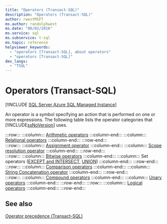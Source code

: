 ```yaml
---
title: "Operators (Transact-SQL)"
description: "Operators (Transact-SQL)"
author: rwestMSFT
ms.author: randolphwest
ms.date: "06/02/2016"
ms.service: sql
ms.subservice: t-sql
ms.topic: reference
helpviewer_keywords:
  - "operators [Transact-SQL], about operators"
  - "operators [Transact-SQL]"
dev_langs:
  - "TSQL"
---
```

# Operators (Transact-SQL)
[!INCLUDE [SQL Server Azure SQL Managed Instance](../../includes/applies-to-version/sql-asdbmi.md)]

  An operator is a symbol specifying an action that is performed on one or more expressions. The following table lists the operator categories that [!INCLUDE[ssNoVersion](../../includes/ssnoversion-md.md)] uses.  
  
:::row:::
    :::column:::
        [Arithmetic operators](../../t-sql/language-elements/arithmetic-operators-transact-sql.md)
    :::column-end:::
    :::column:::
        [Relational operators](../../t-sql/language-elements/relational-operators-transact-sql.md)
    :::column-end:::
:::row-end:::  
:::row:::
    :::column:::
        [Assignment operator](../../t-sql/language-elements/assignment-operator-transact-sql.md)
    :::column-end:::
    :::column:::
        [Scope resolution operator](../../t-sql/language-elements/scope-resolution-operator-transact-sql.md)
    :::column-end:::
:::row-end:::  
:::row:::
    :::column:::
        [Bitwise operators](../../t-sql/language-elements/bitwise-operators-transact-sql.md)
    :::column-end:::
    :::column:::
        Set operators ([EXCEPT and INTERSECT](../../t-sql/language-elements/set-operators-except-and-intersect-transact-sql.md), [UNION](../../t-sql/language-elements/set-operators-union-transact-sql.md))
    :::column-end:::
:::row-end:::  
:::row:::
    :::column:::
        [Comparison operators](../../t-sql/language-elements/comparison-operators-transact-sql.md)
    :::column-end:::
    :::column:::
        [String Concatenation operator](../../t-sql/language-elements/string-operators-transact-sql.md)
    :::column-end:::
:::row-end:::  
:::row:::
    :::column:::
        [Compound operators](../../t-sql/language-elements/compound-operators-transact-sql.md)
    :::column-end:::
    :::column:::
        [Unary operators](../../t-sql/language-elements/unary-operators-positive.md)
    :::column-end:::
:::row-end:::
:::row:::
    :::column:::
        [Logical operators](../../t-sql/language-elements/logical-operators-transact-sql.md)
    :::column-end:::
:::row-end:::
 
## See also  
 [Operator precedence &#40;Transact-SQL&#41;](../../t-sql/language-elements/operator-precedence-transact-sql.md)  
  
  
